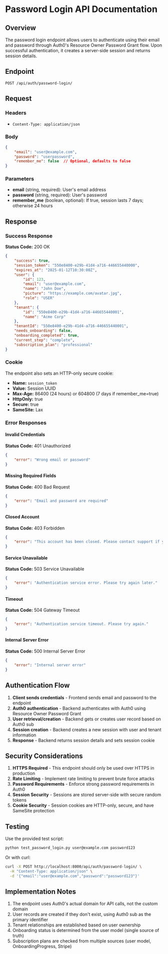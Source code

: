 # Password Login API Documentation

## Overview
The password login endpoint allows users to authenticate using their email and password through Auth0's Resource Owner Password Grant flow. Upon successful authentication, it creates a server-side session and returns session details.

## Endpoint
```
POST /api/auth/password-login/
```

## Request

### Headers
- `Content-Type: application/json`

### Body
```json
{
    "email": "user@example.com",
    "password": "userpassword",
    "remember_me": false  // Optional, defaults to false
}
```

### Parameters
- **email** (string, required): User's email address
- **password** (string, required): User's password
- **remember_me** (boolean, optional): If true, session lasts 7 days; otherwise 24 hours

## Response

### Success Response
**Status Code:** 200 OK

```json
{
    "success": true,
    "session_token": "550e8400-e29b-41d4-a716-446655440000",
    "expires_at": "2025-01-12T10:30:00Z",
    "user": {
        "id": 123,
        "email": "user@example.com",
        "name": "John Doe",
        "picture": "https://example.com/avatar.jpg",
        "role": "USER"
    },
    "tenant": {
        "id": "550e8400-e29b-41d4-a716-446655440001",
        "name": "Acme Corp"
    },
    "tenantId": "550e8400-e29b-41d4-a716-446655440001",
    "needs_onboarding": false,
    "onboarding_completed": true,
    "current_step": "complete",
    "subscription_plan": "professional"
}
```

### Cookie
The endpoint also sets an HTTP-only secure cookie:
- **Name:** `session_token`
- **Value:** Session UUID
- **Max-Age:** 86400 (24 hours) or 604800 (7 days if remember_me=true)
- **HttpOnly:** true
- **Secure:** true
- **SameSite:** Lax

### Error Responses

#### Invalid Credentials
**Status Code:** 401 Unauthorized
```json
{
    "error": "Wrong email or password"
}
```

#### Missing Required Fields
**Status Code:** 400 Bad Request
```json
{
    "error": "Email and password are required"
}
```

#### Closed Account
**Status Code:** 403 Forbidden
```json
{
    "error": "This account has been closed. Please contact support if you need assistance."
}
```

#### Service Unavailable
**Status Code:** 503 Service Unavailable
```json
{
    "error": "Authentication service error. Please try again later."
}
```

#### Timeout
**Status Code:** 504 Gateway Timeout
```json
{
    "error": "Authentication service timeout. Please try again."
}
```

#### Internal Server Error
**Status Code:** 500 Internal Server Error
```json
{
    "error": "Internal server error"
}
```

## Authentication Flow

1. **Client sends credentials** - Frontend sends email and password to the endpoint
2. **Auth0 authentication** - Backend authenticates with Auth0 using Resource Owner Password Grant
3. **User retrieval/creation** - Backend gets or creates user record based on Auth0 sub
4. **Session creation** - Backend creates a new session with user and tenant information
5. **Response** - Backend returns session details and sets session cookie

## Security Considerations

1. **HTTPS Required** - This endpoint should only be used over HTTPS in production
2. **Rate Limiting** - Implement rate limiting to prevent brute force attacks
3. **Password Requirements** - Enforce strong password requirements in Auth0
4. **Session Security** - Sessions are stored server-side with secure random tokens
5. **Cookie Security** - Session cookies are HTTP-only, secure, and have SameSite protection

## Testing

Use the provided test script:
```bash
python test_password_login.py user@example.com password123
```

Or with curl:
```bash
curl -X POST http://localhost:8000/api/auth/password-login/ \
  -H "Content-Type: application/json" \
  -d '{"email":"user@example.com","password":"password123"}'
```

## Implementation Notes

1. The endpoint uses Auth0's actual domain for API calls, not the custom domain
2. User records are created if they don't exist, using Auth0 sub as the primary identifier
3. Tenant relationships are established based on user ownership
4. Onboarding status is determined from the user model (single source of truth)
5. Subscription plans are checked from multiple sources (user model, OnboardingProgress, Stripe)